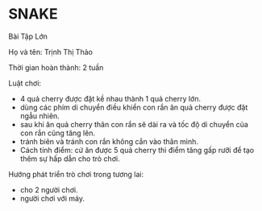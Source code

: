 # SNAKE
Bài Tập Lớn


Họ và tên: Trịnh Thị Thảo

Thời gian hoàn thành: 2 tuần 


Luật chơi:
- 4 quả cherry được đặt kề nhau thành 1 quả cherry lớn.
- dùng các phím di chuyển điều khiển con rắn ăn quả cherry được đặt ngẫu nhiên.
- sau khi ăn quả cherry thân con rắn sẽ dài ra và tốc độ di chuyển của con rắn cũng tăng lên.
- tránh biên và tránh con rắn không cắn vào thân mình.
- Cách tính điểm: cứ ăn được 5 quả cherry thì điểm tăng gấp rưỡi để tạo thêm sự hấp dẫn cho trò chơi.
 
 Hướng phát triển trò chơi trong tương lai:
 - cho 2 người chơi.
 - người chơi với máy.
 
